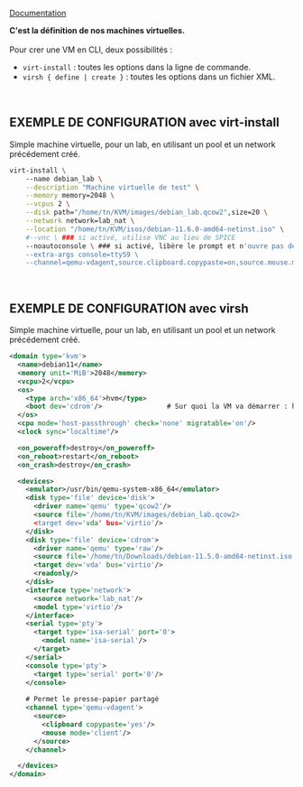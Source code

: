 [Documentation](https://libvirt.org/formatdomain.html)<br />

**C'est la définition de nos machines virtuelles.**<br /><br />
Pour crer une VM en CLI, deux possibilités :
- `virt-install` : toutes les options dans la ligne de commande.
- `virsh { define | create }` : toutes les options dans un fichier XML.
<br />

## EXEMPLE DE CONFIGURATION avec virt-install
Simple machine virtuelle, pour un lab, en utilisant un pool et un network précédement créé.

```bash
virt-install \ 
    --name debian_lab \
    --description "Machine virtuelle de test" \
    --memory memory=2048 \
    --vcpus 2 \
    --disk path="/home/tn/KVM/images/debian_lab.qcow2",size=20 \
    --network network=lab_nat \
    --location "/home/tn/KVM/isos/debian-11.6.0-amd64-netinst.iso" \
    #--vnc \ ### si activé, utilise VNC au lieu de SPICE
    --noautoconsole \ ### si activé, libère le prompt et n'ouvre pas de GUI directement
    --extra-args console=ttyS9 \
    --channel=qemu-vdagent,source.clipboard.copypaste=on,source.mouse.mode=client ### permet le presse-papier partagé
```
<br />

## EXEMPLE DE CONFIGURATION avec virsh
Simple machine virtuelle, pour un lab, en utilisant un pool et un network précédement créé.

```xml
<domain type='kvm'>
  <name>debian11</name>
  <memory unit='MiB'>2048</memory>
  <vcpu>2</vcpu>
  <os>
    <type arch='x86_64'>hvm</type>
    <boot dev='cdrom'/>                # Sur quoi la VM va démarrer : hd, cdrom, ...
  </os>
  <cpu mode='host-passthrough' check='none' migratable='on'/>
  <clock sync="localtime"/>

  <on_poweroff>destroy</on_poweroff>
  <on_reboot>restart</on_reboot>
  <on_crash>destroy</on_crash>

  <devices>
    <emulator>/usr/bin/qemu-system-x86_64</emulator>
    <disk type='file' device='disk'>
      <driver name='qemu' type='qcow2'/>
      <source file='/home/tn/KVM/images/debian_lab.qcow2>
      <target dev='vda' bus='virtio'/>
    </disk>
    <disk type='file' device='cdrom'>
      <driver name='qemu' type='raw'/>
      <source file='/home/tn/Downloads/debian-11.5.0-amd64-netinst.iso'/>
      <target dev='vda' bus='virtio'/>
      <readonly/>
    </disk>
    <interface type='network'>
      <source network='lab_nat'/>
      <model type='virtio'/>
    </interface>
    <serial type='pty'>
      <target type='isa-serial' port='0'>
        <model name='isa-serial'/>
      </target>
    </serial>
    <console type='pty'>
      <target type='serial' port='0'/>
    </console>
  
    # Permet le presse-papier partagé
    <channel type='qemu-vdagent'>
      <source>
        <clipboard copypaste='yes'/>
        <mouse mode='client'/>
      </source>      
    </channel>

  </devices>
</domain>
```
<br />
